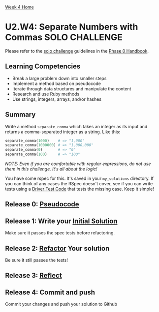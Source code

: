 [Week 4 Home](../)

# U2.W4: Separate Numbers with Commas SOLO CHALLENGE

Please refer to the [solo challenge](https://github.com/Devbootcamp/phase-0-handbook/blob/master/solo-challenges.md) guidelines in the [Phase 0 Handbook](https://github.com/Devbootcamp/phase-0-handbook).

## Learning Competencies
- Break a large problem down into smaller steps
- Implement a method based on pseudocode
- Iterate through data structures and manipulate the content
- Research and use Ruby methods
- Use strings, integers, arrays, and/or hashes

## Summary
Write a method `separate_comma` which takes an integer as its input and returns a comma-separated integer as a string. Like this:

```ruby
separate_comma(1000)    # => "1,000"
separate_comma(1000000) # => "1,000,000"
separate_comma(0)       # => "0"
separate_comma(100)     # => "100"
```

*NOTE: Even if you are comfortable with regular expressions, do not use them in this challenge. It's all about the logic!*

You have some rspec for this. It's saved in your `my_solutions` directory. If you can think of any cases the RSpec doesn't cover, see if you can write tests using a [Driver Test Code](https://github.com/Devbootcamp/phase-0-handbook/blob/master/coding-references/driver-code.md) that tests the missing case. Keep it simple!

## Release 0: [Pseudocode](https://github.com/Devbootcamp/phase-0-handbook/blob/master/coding-references/pseudocode.md)

## Release 1: Write your [Initial Solution](https://github.com/Devbootcamp/phase-0-handbook/blob/master/coding-references/initial-solution.md)

Make sure it passes the spec tests before refactoring.

## Release 2: [Refactor](https://github.com/Devbootcamp/phase-0-handbook/blob/master/coding-references/refactoring.md) Your solution

Be sure it still passes the tests!

## Release 3: [Reflect](https://github.com/Devbootcamp/phase-0-handbook/blob/master/coding-references/reflection-guidelines.md)


## Release 4: Commit and push
Commit your changes and push your solution to Github
